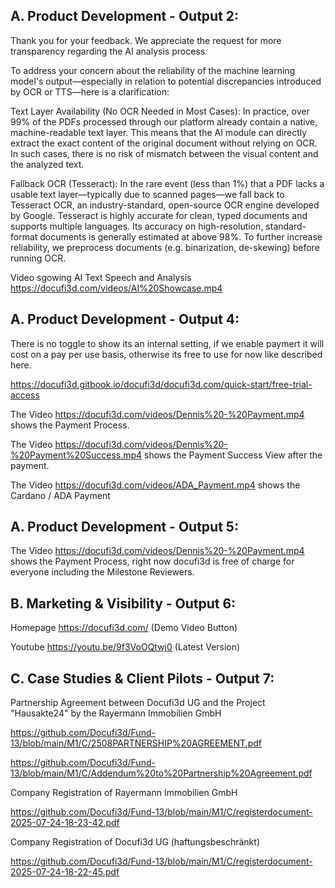 ## A. Product Development  - Output 2: ##

Thank you for your feedback. We appreciate the request for more transparency regarding the AI analysis process.

To address your concern about the reliability of the machine learning model's output—especially in relation to potential discrepancies introduced by OCR or TTS—here is a clarification:

Text Layer Availability (No OCR Needed in Most Cases):
In practice, over 99% of the PDFs processed through our platform already contain a native, machine-readable text layer. This means that the AI module can directly extract the exact content of the original document without relying on OCR. In such cases, there is no risk of mismatch between the visual content and the analyzed text.

Fallback OCR (Tesseract):
In the rare event (less than 1%) that a PDF lacks a usable text layer—typically due to scanned pages—we fall back to Tesseract OCR, an industry-standard, open-source OCR engine developed by Google.
Tesseract is highly accurate for clean, typed documents and supports multiple languages. Its accuracy on high-resolution, standard-format documents is generally estimated at above 98%. To further increase reliability, we preprocess documents (e.g. binarization, de-skewing) before running OCR.

Video sgowing AI Text Speech and Analysis https://docufi3d.com/videos/AI%20Showcase.mp4

## A. Product Development  - Output 4: ## 

There is no toggle to show its an internal setting, if we enable paymert it will cost on a pay per use basis, otherwise its free to use for now like described here.

https://docufi3d.gitbook.io/docufi3d/docufi3d.com/quick-start/free-trial-access

The Video https://docufi3d.com/videos/Dennis%20-%20Payment.mp4 shows the Payment Process.

The Video https://docufi3d.com/videos/Dennis%20-%20Payment%20Success.mp4 shows the Payment Success View after the payment.

The Video https://docufi3d.com/videos/ADA_Payment.mp4 shows the Cardano / ADA Payment

## A. Product Development  - Output 5: ## 

The Video https://docufi3d.com/videos/Dennis%20-%20Payment.mp4 shows the Payment Process, right now docufi3d is free of charge for everyone including the Milestone Reviewers.

## B. Marketing & Visibility - Output 6: ##

Homepage https://docufi3d.com/ (Demo Video Button)
 
Youtube https://youtu.be/9f3VoOQtwj0 (Latest Version)

## C. Case Studies & Client Pilots - Output 7: ##

Partnership Agreement between Docufi3d UG and the Project "Hausakte24" by the Rayermann Immobilien GmbH

https://github.com/Docufi3d/Fund-13/blob/main/M1/C/2508PARTNERSHIP%20AGREEMENT.pdf

https://github.com/Docufi3d/Fund-13/blob/main/M1/C/Addendum%20to%20Partnership%20Agreement.pdf

Company Registration of Rayermann Immobilien GmbH 

https://github.com/Docufi3d/Fund-13/blob/main/M1/C/registerdocument-2025-07-24-18-23-42.pdf

Company Registration of Docufi3d UG (haftungsbeschränkt)

https://github.com/Docufi3d/Fund-13/blob/main/M1/C/registerdocument-2025-07-24-18-22-45.pdf
